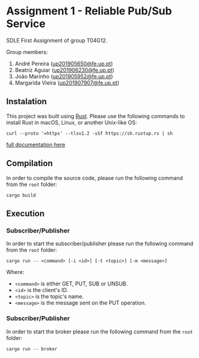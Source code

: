 # Assignment 1 - Reliable Pub/Sub Service

SDLE First Assignment of group T04G12.

Group members:

1. André Pereira (up201905650@fe.up.pt)
2. Beatriz Aguiar (up201906230@fe.up.pt)
3. João Marinho (up201905952@fe.up.pt)
4. Margarida Vieira (up201907907@fe.up.pt)

## Instalation

This project was built using [Rust](https://www.rust-lang.org/). Please use the following commands to install Rust in macOS, Linux, or another Unix-like OS:

```
curl --proto '=https' --tlsv1.2 -sSf https://sh.rustup.rs | sh
```
[full documentation here](https://www.rust-lang.org/tools/install)


## Compilation

In order to compile the source code, please run the following command from the `root` folder:
```
cargo build
```

## Execution

### Subscriber/Publisher

In order to start the subscriber/publisher please run the following command from the `root` folder:
```
cargo run -- <command> [-i <id>] [-t <topic>] [-m <message>]
```


Where:
- `<command>` is either GET, PUT, SUB or UNSUB.
- `<id>` is the client's ID.
- `<topic>` is the topic's name.
- `<message>` is the message sent on the PUT operation.

### Subscriber/Publisher

In order to start the broker please run the following command from the `root` folder:
```
cargo run -- broker
```
